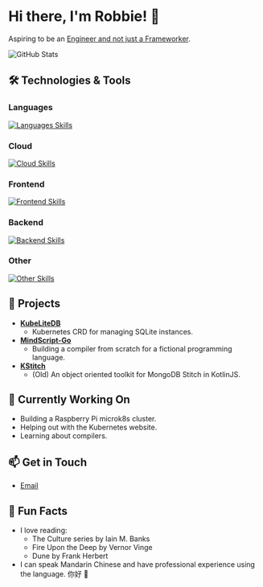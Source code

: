 # Hi there, I'm Robbie! 👋

Aspiring to be an [Engineer and not just a Frameworker](https://johndanielraines.medium.com/be-an-engineer-not-a-frameworker-c58fe28d0c88).

![GitHub Stats](https://github-readme-stats.vercel.app/api?username=robert-cronin&show_icons=true&theme=radical)

## 🛠️ Technologies & Tools

### Languages
[![Languages Skills](https://skillicons.dev/icons?i=go,typescript,python,bash)](https://skillicons.dev)

### Cloud
[![Cloud Skills](https://skillicons.dev/icons?i=kubernetes,aws,linux,terraform,githubactions,jenkins)](https://skillicons.dev)

### Frontend
[![Frontend Skills](https://skillicons.dev/icons?i=mui,react,redux,figma,styledcomponents)](https://skillicons.dev)

### Backend
[![Backend Skills](https://skillicons.dev/icons?i=nodejs,fastapi,express,postgres)](https://skillicons.dev)

### Other
[![Other Skills](https://skillicons.dev/icons?i=vscode,git,docker,postgres,jest,cypress,nix)](https://skillicons.dev)


## 🚀 Projects

- [**KubeLiteDB**](https://github.com/fortytwoapps/KubeLiteDB)
  - Kubernetes CRD for managing SQLite instances.
- [**MindScript-Go**](https://github.com/robert-cronin/mindscript-go)
  - Building a compiler from scratch for a fictional programming language.
- [**KStitch**](https://github.com/fortytwoapps/kstitch)
  - (Old) An object oriented toolkit for MongoDB Stitch in KotlinJS.

## 🔭 Currently Working On

- Building a Raspberry Pi microk8s cluster.
- Helping out with the Kubernetes website.
- Learning about compilers.

## 📫 Get in Touch

- [Email](mailto:robert.cronin@uqconnect.edu.au)

## 🌟 Fun Facts

- I love reading:
  - The Culture series by Iain M. Banks
  - Fire Upon the Deep by Vernor Vinge
  - Dune by Frank Herbert
- I can speak Mandarin Chinese and have professional experience using the language. 你好 👋

